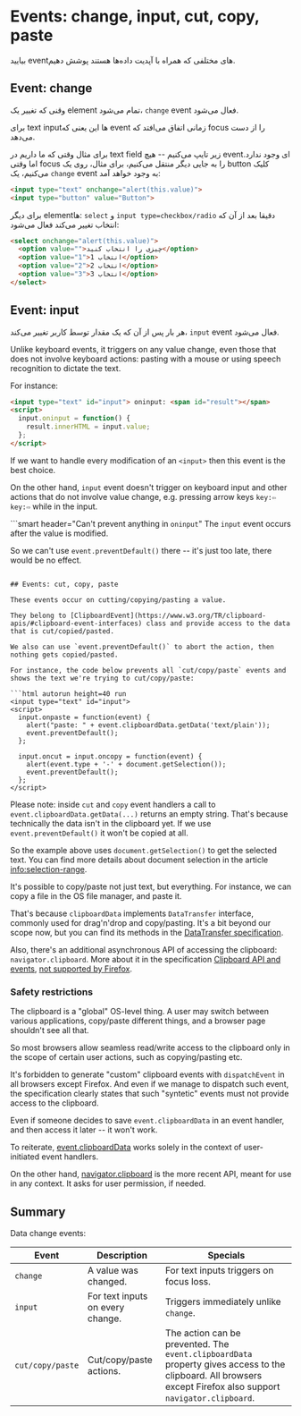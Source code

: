# Events: change, input, cut, copy, paste

بیایید eventهای مختلفی که همراه با آپدیت داده‌ها هستند پوشش دهیم.

## Event: change

وقنی که تغییر یک element تمام می‌شود، `change` event فعال می‌شود.

برای text inputها این یعنی که event زمانی اتفاق می‌افتد که focus را از دست می‌دهد.

برای مثال وقتی که ما داریم در text field زیر تایپ می‌کنیم -- هیچ eventای وجود ندارد. اما وقتی focus را به جایی دیگر منتقل می‌کنیم، برای مثال، روی یک button کلیک می‌کنیم، یک `change` event به وجود خواهد آمد:

```html autorun height=40 run
<input type="text" onchange="alert(this.value)">
<input type="button" value="Button">
```

برای دیگر elementها: `select` و `input type=checkbox/radio` دقیقا بعد از آن که انتخاب تغییر می‌کند فعال می‌شود:

```html autorun height=40 run
<select onchange="alert(this.value)">
  <option value="">چیزی را انتخاب کنید</option>
  <option value="1">انتخاب 1</option>
  <option value="2">انتخاب 2</option>
  <option value="3">انتخاب 3</option>
</select>
```


## Event: input

هر بار پس از آن که یک مقدار توسط کاربر تغییر می‌کند، `input` event فعال می‌شود.

Unlike keyboard events, it triggers on any value change, even those that does not involve keyboard actions: pasting with a mouse or using speech recognition to dictate the text.

For instance:

```html autorun height=40 run
<input type="text" id="input"> oninput: <span id="result"></span>
<script>
  input.oninput = function() {
    result.innerHTML = input.value;
  };
</script>
```

If we want to handle every modification of an `<input>` then this event is the best choice.

On the other hand, `input` event doesn't trigger on keyboard input and other actions that do not involve value change, e.g. pressing arrow keys `key:⇦` `key:⇨` while in the input.

```smart header="Can't prevent anything in `oninput`"
The `input` event occurs after the value is modified.

So we can't use `event.preventDefault()` there -- it's just too late, there would be no effect.
```

## Events: cut, copy, paste

These events occur on cutting/copying/pasting a value.

They belong to [ClipboardEvent](https://www.w3.org/TR/clipboard-apis/#clipboard-event-interfaces) class and provide access to the data that is cut/copied/pasted.

We also can use `event.preventDefault()` to abort the action, then nothing gets copied/pasted.

For instance, the code below prevents all `cut/copy/paste` events and shows the text we're trying to cut/copy/paste:

```html autorun height=40 run
<input type="text" id="input">
<script>
  input.onpaste = function(event) {
    alert("paste: " + event.clipboardData.getData('text/plain'));
    event.preventDefault();
  };

  input.oncut = input.oncopy = function(event) {
    alert(event.type + '-' + document.getSelection());
    event.preventDefault();
  };
</script>
```

Please note: inside `cut` and `copy` event handlers a call to  `event.clipboardData.getData(...)` returns an empty string. That's because technically the data isn't in the clipboard yet. If we use `event.preventDefault()` it won't be copied at all.

So the example above uses `document.getSelection()` to get the selected text. You can find more details about document selection in the article <info:selection-range>.

It's possible to copy/paste not just text, but everything. For instance, we can copy a file in the OS file manager, and paste it.

That's because `clipboardData` implements `DataTransfer` interface, commonly used for drag'n'drop and copy/pasting. It's a bit beyond our scope now, but you can find its methods in the [DataTransfer specification](https://html.spec.whatwg.org/multipage/dnd.html#the-datatransfer-interface).

Also, there's an additional asynchronous API of accessing the clipboard: `navigator.clipboard`. More about it in the specification [Clipboard API and events](https://www.w3.org/TR/clipboard-apis/), [not supported by Firefox](https://caniuse.com/async-clipboard).

### Safety restrictions

The clipboard is a "global" OS-level thing. A user may switch between various applications, copy/paste different things, and a browser page shouldn't see all that.

So most browsers allow seamless read/write access to the clipboard only in the scope of certain user actions, such as copying/pasting etc.

It's forbidden to generate "custom" clipboard events with `dispatchEvent` in all browsers except Firefox. And even if we manage to dispatch such event, the specification clearly states that such "syntetic" events must not provide access to the clipboard.

Even if someone decides to save `event.clipboardData` in an event handler, and then access it later -- it won't work.

To reiterate, [event.clipboardData](https://www.w3.org/TR/clipboard-apis/#clipboardevent-clipboarddata) works solely in the context of user-initiated event handlers.

On the other hand, [navigator.clipboard](https://www.w3.org/TR/clipboard-apis/#h-navigator-clipboard) is the more recent API, meant for use in any context. It asks for user permission, if needed.

## Summary

Data change events:

| Event | Description | Specials |
|---------|----------|-------------|
| `change`| A value was changed. | For text inputs triggers on focus loss. |
| `input` | For text inputs on every change. | Triggers immediately unlike `change`. |
| `cut/copy/paste` | Cut/copy/paste actions. | The action can be prevented. The `event.clipboardData` property gives access to the clipboard. All browsers except Firefox also support `navigator.clipboard`. |
